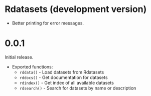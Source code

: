 # Rdatasets (development version)

* Better printing for error messages.

# 0.0.1

Initial release.

* Exported functions:
  - `rddata()` - Load datasets from Rdatasets
  - `rddocs()` - Get documentation for datasets
  - `rdindex()` - Get index of all available datasets
  - `rdsearch()` - Search for datasets by name or description


